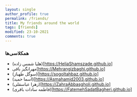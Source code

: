 ```yaml
---
layout: single
author_profile: true
permalink: /friends/
title: My friends around the world
tags: [friends]
modified: 23-10-2021
comments: true
---
```


### همکلاسی‌ها
* (هلیا شمس زاده)[https://HeliaShamszade.github.io]
* مهرانگیز باقی[https://Mehrangizbaghi.github.io]
* (سوگل طهباز)[https://sogoltahbaz.github.io]
* (اسما حمید)[https://Asmahamid2003.github.io]
* (زهرا عباسقلی)[https://ZahraAbbasgholi.github.io]
* (فاطمه سادات باقری)[https://FatemehSadatBagheri.github.io]